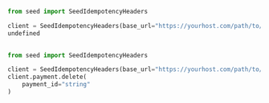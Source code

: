 ```python
from seed import SeedIdempotencyHeaders

client = SeedIdempotencyHeaders(base_url="https://yourhost.com/path/to/api", token="YOUR_TOKEN", )        
undefined
 
```                        


```python
from seed import SeedIdempotencyHeaders

client = SeedIdempotencyHeaders(base_url="https://yourhost.com/path/to/api", token="YOUR_TOKEN", )        
client.payment.delete(
	payment_id="string"
)
 
```                        


